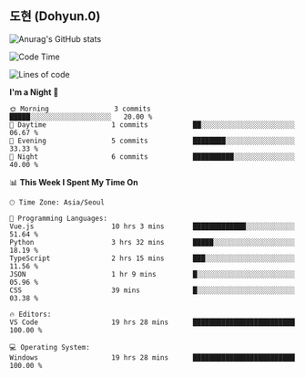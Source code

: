 ## 도현 (Dohyun.0)
![Anurag's GitHub stats](https://github-readme-stats.vercel.app/api?username=dohyun-0&theme=dark&show_icons=true)
<!--START_SECTION:waka-->
![Code Time](http://img.shields.io/badge/Code%20Time-237%20hrs%2045%20mins-blue)

![Lines of code](https://img.shields.io/badge/From%20Hello%20World%20I%27ve%20Written-6.3%20thousand%20lines%20of%20code-blue)

**I'm a Night 🦉** 

```text
🌞 Morning                3 commits           █████░░░░░░░░░░░░░░░░░░░░   20.00 % 
🌆 Daytime                1 commits           ██░░░░░░░░░░░░░░░░░░░░░░░   06.67 % 
🌃 Evening                5 commits           ████████░░░░░░░░░░░░░░░░░   33.33 % 
🌙 Night                  6 commits           ██████████░░░░░░░░░░░░░░░   40.00 % 
```


📊 **This Week I Spent My Time On** 

```text
🕑︎ Time Zone: Asia/Seoul

💬 Programming Languages: 
Vue.js                   10 hrs 3 mins       █████████████░░░░░░░░░░░░   51.64 % 
Python                   3 hrs 32 mins       █████░░░░░░░░░░░░░░░░░░░░   18.19 % 
TypeScript               2 hrs 15 mins       ███░░░░░░░░░░░░░░░░░░░░░░   11.56 % 
JSON                     1 hr 9 mins         █░░░░░░░░░░░░░░░░░░░░░░░░   05.96 % 
CSS                      39 mins             █░░░░░░░░░░░░░░░░░░░░░░░░   03.38 % 

🔥 Editors: 
VS Code                  19 hrs 28 mins      █████████████████████████   100.00 % 

💻 Operating System: 
Windows                  19 hrs 28 mins      █████████████████████████   100.00 % 
```


<!--END_SECTION:waka-->
